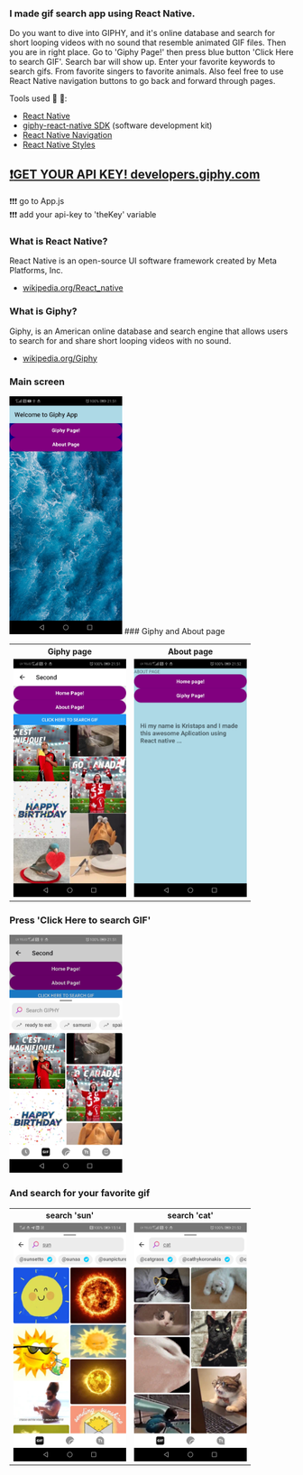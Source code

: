 ### I made gif search app using React Native.
Do you want to dive into GIPHY, and it's online database and search for short looping videos with no sound that resemble animated GIF files. Then you are in right place. Go to 'Giphy Page!' then press blue button 'Click Here to search GIF'. Search bar will show up. Enter your favorite keywords to search gifs. From favorite singers to favorite animals. Also feel free to use React Native navigation buttons to go back and forward through pages.

Tools used :wrench: :hammer::
- [React Native](https://reactnative.dev)
- [giphy-react-native SDK](https://github.com/Giphy/giphy-react-native-sdk/blob/HEAD/docs/getting-started.md#requirements) (software development kit)
- [React Native Navigation](https://reactnative.dev/docs/navigation)
- [React Native Styles](https://reactnative.dev/docs/style)

## [:exclamation:GET YOUR API KEY! developers.giphy.com](https://developers.giphy.com)

:exclamation::exclamation::exclamation: go to App.js <br/>
:exclamation::exclamation::exclamation: add your api-key to 'theKey' variable

### What is React Native?
React Native is an open-source UI software framework created by Meta Platforms, Inc.
- [wikipedia.org/React_native](https://en.wikipedia.org/wiki/React_Native)

### What is Giphy?
Giphy, is an American online database and search engine that allows users to search for and share short looping videos with no sound.

- [wikipedia.org/Giphy](https://en.wikipedia.org/wiki/Giphy)

### Main screen
<img src="screen_shots/main_screen.jpg" width="200" >
### Giphy and About page
<table>
  <tr>
    <th>Giphy page</th>
    <th>About page</th>   
  </tr>
  <tr>
    <td><img src="screen_shots/giphy_page.jpg" width="200" ></td>
    <td><img src="screen_shots/about_page.jpg" width="200" ></td>    
  </tr>
</table>

### Press 'Click Here to search GIF'

<img src="screen_shots/press_search_gif.jpg" width="200" >

### And search for your favorite gif

<table>
  <tr>
    <th>search 'sun'</th>
    <th>search 'cat'</th>   
  </tr>
  <tr>
    <td><img src="screen_shots/search_sun.jpg" width="200" ></td>
    <td><img src="screen_shots/search_cat.jpg" width="200" ></td>    
  </tr>
</table>

